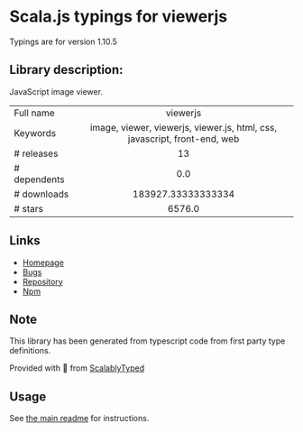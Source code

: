 
# Scala.js typings for viewerjs

Typings are for version 1.10.5

## Library description:
JavaScript image viewer.

|                    |                 |
| ------------------ | :-------------: |
| Full name          | viewerjs |
| Keywords           | image, viewer, viewerjs, viewer.js, html, css, javascript, front-end, web |
| # releases         | 13 |
| # dependents       | 0.0 |
| # downloads        | 183927.33333333334 |
| # stars            | 6576.0 |

## Links
- [Homepage](https://fengyuanchen.github.io/viewerjs)
- [Bugs](https://github.com/fengyuanchen/viewerjs/issues)
- [Repository](https://github.com/fengyuanchen/viewerjs)
- [Npm](https://www.npmjs.com/package/viewerjs)
    


## Note
This library has been generated from typescript code from first party type definitions.

Provided with :purple_heart: from [ScalablyTyped](https://github.com/oyvindberg/ScalablyTyped)

## Usage
See [the main readme](../../readme.md) for instructions.


